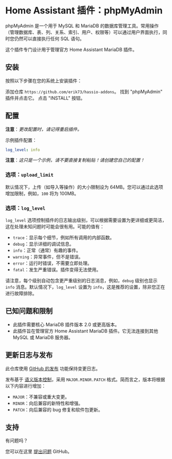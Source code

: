 # Home Assistant 插件：phpMyAdmin

phpMyAdmin 是一个用于 MySQL 和 MariaDB 的数据库管理工具。常用操作（管理数据库、表、列、关系、索引、用户、权限等）可以通过用户界面执行，同时您仍然可以直接执行任何 SQL 语句。

这个插件专门设计用于管理官方 Home Assistant MariaDB 插件。

## 安装

按照以下步骤在您的系统上安装插件：

添加仓库 `https://github.com/erik73/hassio-addons`。
找到 "phpMyAdmin" 插件并点击它。
点击 "INSTALL" 按钮。

## 配置

**注意**：_更改配置时，请记得重启插件。_

示例插件配置：

```yaml
log_level: info
```

**注意**：_这只是一个示例，请不要直接复制粘贴！请创建您自己的配置！_

### 选项：`upload_limit`

默认情况下，上传（如导入等操作）的大小限制设为 64MB。您可以通过此选项增加限制，例如，`100` 将为 100MB。

### 选项：`log_level`

`log_level` 选项控制插件的日志输出级别，可以根据需要设置为更详细或更简洁，这在处理未知问题时可能会很有用。可能的值有：

- `trace`：显示每个细节，例如所有调用的内部函数。
- `debug`：显示详细的调试信息。
- `info`：正常（通常）有趣的事件。
- `warning`：异常事件，但不是错误。
- `error`：运行时错误，不需要立即处理。
- `fatal`：发生严重错误。插件变得无法使用。

请注意，每个级别自动包含更严重级别的日志消息，例如，`debug` 级别也显示 `info` 消息。默认情况下，`log_level` 设置为 `info`，这是推荐的设置，除非您正在进行故障排除。

## 已知问题和限制

- 此插件需要核心 MariaDB 插件版本 2.0 或更高版本。
- 此插件旨在管理官方 Home Assistant MariaDB 插件。它无法连接到其他 MySQL 或 MariaDB 服务器。

## 更新日志与发布

此仓库使用 [GitHub 的发布][releases] 功能保持变更日志。

发布基于 [语义版本控制][semver]，采用 `MAJOR.MINOR.PATCH` 格式。简而言之，版本将根据以下内容进行增加：

- `MAJOR`：不兼容或重大变更。
- `MINOR`：向后兼容的新特性和增强。
- `PATCH`：向后兼容的 bug 修复和软件包更新。

## 支持

有问题吗？

您可以在这里 [提出问题][issue] GitHub。

[addon-badge]: https://my.home-assistant.io/badges/supervisor_addon.svg
[addon]: https://my.home-assistant.io/redirect/supervisor_addon/?addon=a0d7b954_phpmyadmin&repository_url=https%3A%2F%2Fgithub.com%2Ferik73%2Frepository
[contributors]: https://github.com/erik73/addon-phpmyadmin/graphs/contributors
[discord-ha]: https://discord.gg/c5DvZ4e
[discord]: https://discord.me/hassioaddons
[forum]: https://community.home-assistant.io/t/home-assistant-community-add-on-phpmyadmin/171729?u=frenck
[frenck]: https://github.com/frenck
[issue]: https://github.com/erik73/addon-phpmyadmin/issues
[reddit]: https://reddit.com/r/homeassistant
[releases]: https://github.com/erik73/addon-phpmyadmin/releases
[semver]: https://semver.org/spec/v2.0.0.html